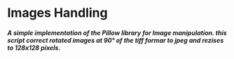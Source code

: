 # Images Handling
##### A simple implementation of the Pillow library for Image manipulation. this script correct rotated images at 90° of the tiff formar to jpeg and rezises to 128x128 pixels.
